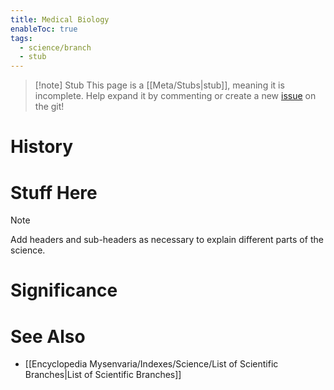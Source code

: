 ```yaml
---
title: Medical Biology
enableToc: true
tags:
  - science/branch
  - stub
---
```


> [!note] Stub
> This page is a [[Meta/Stubs|stub]], meaning it is incomplete. Help expand it by commenting or create a new [issue](https://github.com/RagtimeGal/quartz--encyclopedia-mysenvaria/issues/new/choose) on the git!


# History

# Stuff Here

> [!note]
> Add headers and sub-headers as necessary to explain different parts of the science.
# Significance

# See Also
- [[Encyclopedia Mysenvaria/Indexes/Science/List of Scientific Branches|List of Scientific Branches]]